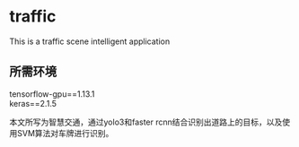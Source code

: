 # traffic
This is a traffic scene intelligent application
## 所需环境
tensorflow-gpu==1.13.1  
keras==2.1.5  

本文所写为智慧交通，通过yolo3和faster rcnn结合识别出道路上的目标，以及使用SVM算法对车牌进行识别。
